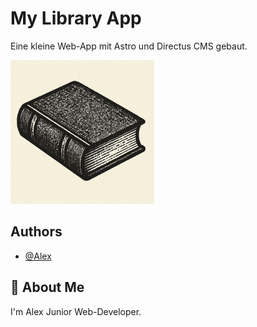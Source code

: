 
# My Library App

Eine kleine Web-App mit Astro und Directus CMS gebaut.


![Logo](/public/img/librarylogo.png)


## Authors

- [@Alex](https://www.github.com/AlexanderT97)


## 🚀 About Me
I'm Alex Junior Web-Developer.

